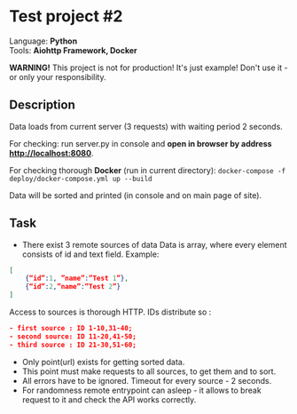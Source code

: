Test project #2
=================

Language: **Python**  
Tools: **Aiohttp Framework, Docker**

**WARNING!**
This project is not for production! It's just example! Don't use it - or only your responsibility.

Description
---------------

Data loads from current server (3 requests) with waiting period 2 seconds.  

For checking: run server.py in console and **open in browser by address <http://localhost:8080>**.  

For checking thorough **Docker** (run in current directory):  `docker-compose -f deploy/docker-compose.yml up --build`

Data will be sorted and printed (in console and on main page of site).

Task
---------------

- There exist 3 remote sources of data
Data is array, where every element consists of id and text field.
Example:

```json
[  
    {“id”:1, ”name”:”Test 1”}, 
    {“id”:2,”name”:”Test 2”} 
]
```

Access to sources is thorough HTTP.
IDs distribute so :

```json
- first source : ID 1-10,31-40;
- second source: ID 11-20,41-50;
- third source : ID 21-30,51-60;
```

- Only point(url) exists for getting sorted data.
- This point must make requests to all sources, to get them and to sort.
- All errors have to be ignored. Timeout for every source - 2 seconds.
- For randomness remote entrypoint can asleep - it allows to break request to it and check the API works correctly.

